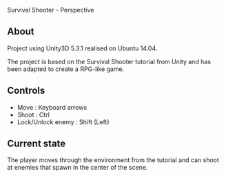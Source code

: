   Survival Shooter - Perspective

  About
  -----
  Project using Unity3D 5.3.1 realised on Ubuntu 14.04.

  The project is based on the Survival Shooter tutorial from Unity
  and has been adapted to create a RPG-like game.

  Controls
  --------
  * Move : Keyboard arrows
  * Shoot : Ctrl
  * Lock/Unlock enemy : Shift (Left)

  Current state
  -------------
  The player moves through the environment from the tutorial and can
  shoot at enemies that spawn in the center of the scene.
